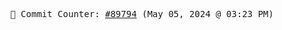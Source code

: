 <p align="center">
    <samp>
        📮 Commit Counter: <a href="https://github.com/Javascript-void0/Javascript-void0/commits/main">#89794</a> (May 05, 2024 @ 03:23 PM)
    </samp>
</p>